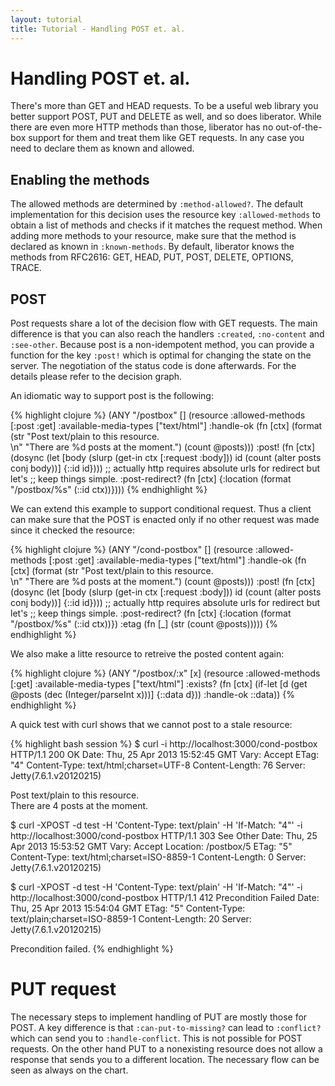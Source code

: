 ```yaml
---
layout: tutorial
title: Tutorial - Handling POST et. al.
---
```

# Handling POST et. al.

There's more than GET and HEAD requests. To be a useful web library
you better support POST, PUT and DELETE as well, and so does
liberator. While there are even more HTTP methods than those, liberator
has no out-of-the-box support for them and treat them like GET requests.
In any case you need to declare them as known and allowed.

## Enabling the methods

The allowed methods are determined by ````:method-allowed?````. The
default implementation for this decision uses the resource key
````:allowed-methods```` to obtain a list of methods and checks if it
matches the request method. When adding more methods to your resource,
make sure that the method is declared as known in
````:known-methods````. By default, liberator knows the methods from
RFC2616: GET, HEAD, PUT, POST, DELETE, OPTIONS, TRACE.

## POST

Post requests share a lot of the decision flow with GET requests. The
main difference is that you can also reach the handlers
````:created````, ````:no-content```` and ````:see-other````. Because
post is a non-idempotent method, you can provide a function for the
key ````:post!```` which is optimal for changing the state on the
server. The negotiation of the status code is done afterwards. For the
details please refer to the decision graph.

An idiomatic way to support post is the following:

{% highlight clojure %}
  (ANY "/postbox" []
       (resource
        :allowed-methods [:post :get]
        :available-media-types ["text/html"]
        :handle-ok (fn [ctx]
                     (format  (str "<html>Post text/plain to this resource.<br>\n"
                                   "There are %d posts at the moment.")
                              (count @posts)))
        :post! (fn [ctx]
                 (dosync 
                  (let [body (slurp (get-in ctx [:request :body]))
                        id   (count (alter posts conj body))]
                    {::id id})))
        ;; actually http requires absolute urls for redirect but let's
        ;; keep things simple.
        :post-redirect? (fn [ctx] {:location (format "/postbox/%s" (::id ctx))})))
{% endhighlight %}

We can extend this example to support conditional request. Thus a
client can make sure that the POST is enacted only if no other request
was made since it checked the resource:

{% highlight clojure %}
    (ANY "/cond-postbox" []
       (resource
        :allowed-methods [:post :get]
        :available-media-types ["text/html"]
        :handle-ok (fn [ctx]
                     (format  (str "<html>Post text/plain to this resource.<br>\n"
                                   "There are %d posts at the moment.")
                              (count @posts)))
        :post! (fn [ctx]
                 (dosync 
                  (let [body (slurp (get-in ctx [:request :body]))
                        id   (count (alter posts conj body))]
                    {::id id})))
        ;; actually http requires absolute urls for redirect but let's
        ;; keep things simple.
        :post-redirect? (fn [ctx] {:location (format "/postbox/%s" (::id ctx))})
        :etag (fn [_] (str (count @posts)))))
{% endhighlight %}

We also make a litte resource to retreive the posted content again:

{% highlight clojure %}
    (ANY "/postbox/:x" [x]
       (resource
        :allowed-methods [:get]
        :available-media-types ["text/html"]
        :exists? (fn [ctx] (if-let [d (get @posts (dec (Integer/parseInt x)))] {::data d}))
        :handle-ok ::data))
{% endhighlight %}

A quick test with curl shows that we cannot post to a stale resource:

{% highlight bash session %}
$ curl -i http://localhost:3000/cond-postbox
HTTP/1.1 200 OK
Date: Thu, 25 Apr 2013 15:52:45 GMT
Vary: Accept
ETag: "4"
Content-Type: text/html;charset=UTF-8
Content-Length: 76
Server: Jetty(7.6.1.v20120215)

<html>Post text/plain to this resource.<br>
There are 4 posts at the moment.

$ curl -XPOST -d test -H 'Content-Type: text/plain' -H 'If-Match: "4"' -i http://localhost:3000/cond-postbox
HTTP/1.1 303 See Other
Date: Thu, 25 Apr 2013 15:53:52 GMT
Vary: Accept
Location: /postbox/5
ETag: "5"
Content-Type: text/html;charset=ISO-8859-1
Content-Length: 0
Server: Jetty(7.6.1.v20120215)

$ curl -XPOST -d test -H 'Content-Type: text/plain' -H 'If-Match: "4"' -i http://localhost:3000/cond-postbox
HTTP/1.1 412 Precondition Failed
Date: Thu, 25 Apr 2013 15:54:04 GMT
ETag: "5"
Content-Type: text/plain;charset=ISO-8859-1
Content-Length: 20
Server: Jetty(7.6.1.v20120215)

Precondition failed.
{% endhighlight %}

# PUT request

The necessary steps to implement handling of PUT are mostly those for
POST. A key difference is that ````:can-put-to-missing?```` can lead
to ````:conflict?```` which can send you to ````:handle-conflict````.
This is not possible for POST requests. On the other hand PUT to a
nonexisting resource does not allow a response that sends you to a
different location. The necessary flow can be seen as always on the
chart.
